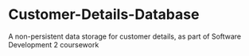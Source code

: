 # Customer-Details-Database
A non-persistent data storage for customer details, as part of Software Development 2 coursework
